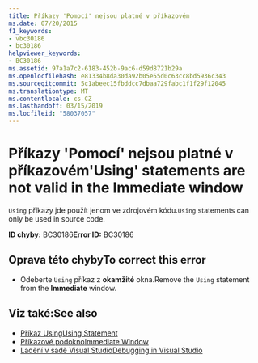 ```yaml
---
title: Příkazy 'Pomocí' nejsou platné v příkazovém
ms.date: 07/20/2015
f1_keywords:
- vbc30186
- bc30186
helpviewer_keywords:
- BC30186
ms.assetid: 97a1a7c2-6183-452b-9ac6-d59d8721b29a
ms.openlocfilehash: e81334b8da30da92b05e55d0c63cc8bd5936c343
ms.sourcegitcommit: 5c1abeec15fbddcc7dbaa729fabc1f1f29f12045
ms.translationtype: MT
ms.contentlocale: cs-CZ
ms.lasthandoff: 03/15/2019
ms.locfileid: "58037057"
---
```

# <a name="using-statements-are-not-valid-in-the-immediate-window"></a><span data-ttu-id="49b02-102">Příkazy 'Pomocí' nejsou platné v příkazovém</span><span class="sxs-lookup"><span data-stu-id="49b02-102">'Using' statements are not valid in the Immediate window</span></span>
<span data-ttu-id="49b02-103">`Using` příkazy jde použít jenom ve zdrojovém kódu.</span><span class="sxs-lookup"><span data-stu-id="49b02-103">`Using` statements can only be used in source code.</span></span>  
  
 <span data-ttu-id="49b02-104">**ID chyby:** BC30186</span><span class="sxs-lookup"><span data-stu-id="49b02-104">**Error ID:** BC30186</span></span>  
  
## <a name="to-correct-this-error"></a><span data-ttu-id="49b02-105">Oprava této chyby</span><span class="sxs-lookup"><span data-stu-id="49b02-105">To correct this error</span></span>  
  
-   <span data-ttu-id="49b02-106">Odeberte `Using` příkaz z **okamžité** okna.</span><span class="sxs-lookup"><span data-stu-id="49b02-106">Remove the `Using` statement from the **Immediate** window.</span></span>  
  
## <a name="see-also"></a><span data-ttu-id="49b02-107">Viz také:</span><span class="sxs-lookup"><span data-stu-id="49b02-107">See also</span></span>

- [<span data-ttu-id="49b02-108">Příkaz Using</span><span class="sxs-lookup"><span data-stu-id="49b02-108">Using Statement</span></span>](../../visual-basic/language-reference/statements/using-statement.md)
- [<span data-ttu-id="49b02-109">Příkazové podokno</span><span class="sxs-lookup"><span data-stu-id="49b02-109">Immediate Window</span></span>](/visualstudio/ide/reference/immediate-window)
- [<span data-ttu-id="49b02-110">Ladění v sadě Visual Studio</span><span class="sxs-lookup"><span data-stu-id="49b02-110">Debugging in Visual Studio</span></span>](/visualstudio/debugger/debugging-in-visual-studio)
